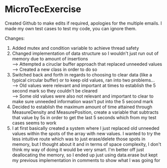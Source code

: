 # MicroTecExercise

Created Github to make edits if required, apologies for the multiple emails. I made my own test cases to test my code, you can ignore them.

Changes:
1. Added mutex and condition variable to achieve thread safety
2. Changed implementation of data structure so I wouldn't just run out of memory due to amount of insertions <br/>
--> Attempted a ciruclar buffer approach that replaced unneeded values <br/>
--> Created a new class in order to do so <br/>
3. Switched back and forth in regards to choosing to clear data (like a typical circular buffer) or to keep old values, ran into two problems...<br/>
--> Old values were relevant and important at times to establish the 5 second mark so they couldn't be cleared <br/>
--> Some old values were also not relevant and important to clear to make sure unneeded information wasn't put into the 5 second mark <br/>
4. Decided to establish the maximum amount of time attained through MeasureDensity and MeasurePosition, create a variable that subtracts that value by 5s in order to get the last 5 seconds which from my test cases seems to work 
5. I at first basically created a system where I just replaced old unneeded values within the spots of the array with new values. I wanted to try the less intuitive route which was to just erase/delete those spots in memory, but I thought about it and in terms of space complexity, I don't think my way of doing it would be very smart. I'm better off just deallocating the memory, so I ended up just using data.erase but kept my previous implementation in comments to show what I was going for 

